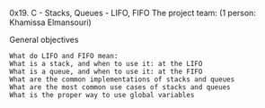 0x19. C - Stacks, Queues - LIFO, FIFO
The project team: (1 person: Khamissa Elmansouri)

General objectives

    What do LIFO and FIFO mean: 
    What is a stack, and when to use it: at the LIFO
    What is a queue, and when to use it: at the FIFO
    What are the common implementations of stacks and queues
    What are the most common use cases of stacks and queues
    What is the proper way to use global variables
